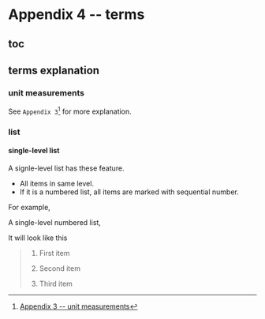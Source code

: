 # Appendix 4 -- terms
## toc
## terms explanation
### unit measurements
See `Appendix 3`[^1] for more explanation.

### list
#### single-level list
A signle-level list has these feature.

+ All items in same level.
+ If it is a numbered list, all items are marked with sequential number.

For example,

A single-level numbered list, 

It will look like this

> 1. First item
>
> 2. Second item
>
> 3. Third item
[^1]: [Appendix 3 -- unit measurements](https://github.com/40843245/XmlOfOffice/blob/main/Word/structure/Appendix%203%20--%20unit%20measurements.md)
